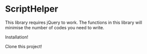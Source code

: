 # ScriptHelper
This library requires jQuery to work. The functions in this library will minimise the number of codes you need to write. 

Installation!

Clone this project!
